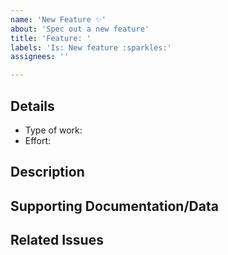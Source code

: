 ```yaml
---
name: 'New Feature ✨'
about: 'Spec out a new feature'
title: 'Feature: '
labels: 'Is: New feature :sparkles:'
assignees: ''

---
```


## Details

- Type of work: <!-- Frontend, Backend -->
- Effort:

## Description
<!-- Describe what the feature should accomplish -->

## Supporting Documentation/Data

## Related Issues
